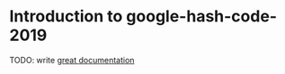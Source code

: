 # Introduction to google-hash-code-2019

TODO: write [great documentation](http://jacobian.org/writing/what-to-write/)
